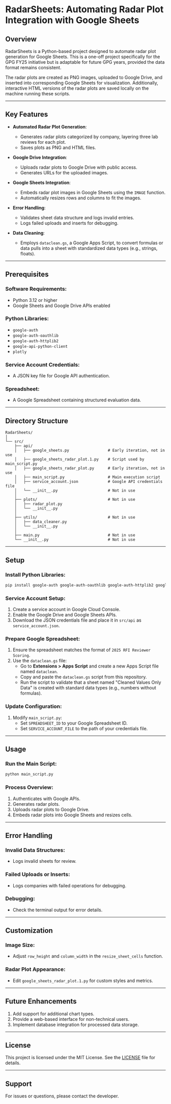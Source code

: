 # **RadarSheets: Automating Radar Plot Integration with Google Sheets**

## **Overview**
RadarSheets is a Python-based project designed to automate radar plot generation for Google Sheets. This is a one-off project specifically for the GPG FY25 initiative but is adaptable for future GPG years, provided the data format remains consistent.

The radar plots are created as PNG images, uploaded to Google Drive, and inserted into corresponding Google Sheets for visualization. Additionally, interactive HTML versions of the radar plots are saved locally on the machine running these scripts.

---

## **Key Features**
- **Automated Radar Plot Generation**:
  - Generates radar plots categorized by company, layering three lab reviews for each plot.
  - Saves plots as PNG and HTML files.

- **Google Drive Integration**:
  - Uploads radar plots to Google Drive with public access.
  - Generates URLs for the uploaded images.

- **Google Sheets Integration**:
  - Embeds radar plot images in Google Sheets using the `IMAGE` function.
  - Automatically resizes rows and columns to fit the images.

- **Error Handling**:
  - Validates sheet data structure and logs invalid entries.
  - Logs failed uploads and inserts for debugging.

- **Data Cleaning**:
  - Employs `dataclean.gs`, a Google Apps Script, to convert formulas or data pulls into a sheet with standardized data types (e.g., strings, floats).

---

## **Prerequisites**
### **Software Requirements**:
- Python 3.12 or higher
- Google Sheets and Google Drive APIs enabled

### **Python Libraries**:
- `google-auth`
- `google-auth-oauthlib`
- `google-auth-httplib2`
- `google-api-python-client`
- `plotly`

### **Service Account Credentials**:
- A JSON key file for Google API authentication.

### **Spreadsheet**:
- A Google Spreadsheet containing structured evaluation data.

---

## **Directory Structure**
```plaintext
RadarSheets/
│
└── src/
    ├── api/
    │   ├── google_sheets.py                 # Early iteration, not in use
    │   ├── google_sheets_radar_plot.1.py    # Script used by main_script.py
    │   ├── google_sheets_radar_plot.py      # Early iteration, not in use
    │   ├── main_script.py                   # Main execution script
    │   ├── service_account.json             # Google API credentials file
    │   └── __init__.py                      # Not in use
    │
    ├── plots/                               # Not in use
    │   ├── radar_plot.py
    │   └── __init__.py
    │
    ├── utils/                               # Not in use
    │   ├── data_cleaner.py
    │   └── __init__.py
    │
    ├── main.py                              # Not in use
    └── __init__.py                          # Not in use
```

---

## **Setup**
### **Install Python Libraries**:
```bash
pip install google-auth google-auth-oauthlib google-auth-httplib2 google-api-python-client plotly
```

### **Service Account Setup**:
1. Create a service account in Google Cloud Console.
2. Enable the Google Drive and Google Sheets APIs.
3. Download the JSON credentials file and place it in `src/api` as `service_account.json`.

### **Prepare Google Spreadsheet**:
1. Ensure the spreadsheet matches the format of `2025 RFI Reviewer Scoring`.
2. Use the `dataclean.gs` file:
   - Go to **Extensions > Apps Script** and create a new Apps Script file named `dataclean`.
   - Copy and paste the `dataclean.gs` script from this repository.
   - Run the script to validate that a sheet named "Cleaned Values Only Data" is created with standard data types (e.g., numbers without formulas).

### **Update Configuration**:
1. Modify `main_script.py`:
   - Set `SPREADSHEET_ID` to your Google Spreadsheet ID.
   - Set `SERVICE_ACCOUNT_FILE` to the path of your credentials file.

---

## **Usage**
### **Run the Main Script**:
```bash
python main_script.py
```

### **Process Overview**:
1. Authenticates with Google APIs.
2. Generates radar plots.
3. Uploads radar plots to Google Drive.
4. Embeds radar plots into Google Sheets and resizes cells.

---

## **Error Handling**
### **Invalid Data Structures**:
- Logs invalid sheets for review.

### **Failed Uploads or Inserts**:
- Logs companies with failed operations for debugging.

### **Debugging**:
- Check the terminal output for error details.

---

## **Customization**
### **Image Size**:
- Adjust `row_height` and `column_width` in the `resize_sheet_cells` function.

### **Radar Plot Appearance**:
- Edit `google_sheets_radar_plot.1.py` for custom styles and metrics.

---

## **Future Enhancements**
1. Add support for additional chart types.
2. Provide a web-based interface for non-technical users.
3. Implement database integration for processed data storage.

---

## **License**
This project is licensed under the MIT License. See the [LICENSE](LICENSE) file for details.

---

## **Support**
For issues or questions, please contact the developer.



